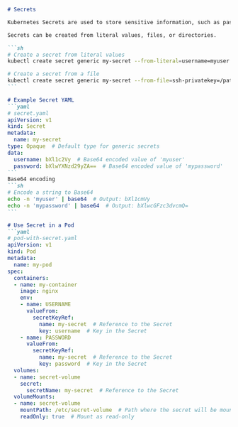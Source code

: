 ````markdown
# Secrets

Kubernetes Secrets are used to store sensitive information, such as passwords, OAuth tokens, SSH keys, etc. They are designed to hold small amounts of sensitive data that you do not want to expose in your application code or configuration files.

Secrets can be created from literal values, files, or directories.

```sh
# Create a secret from literal values
kubectl create secret generic my-secret --from-literal=username=myuser --from-literal=password=mypassword

# Create a secret from a file
kubectl create secret generic my-secret --from-file=ssh-privatekey=/path/to/private/key
```

# Example Secret YAML
```yaml
# secret.yaml
apiVersion: v1
kind: Secret
metadata:
  name: my-secret
type: Opaque  # Default type for generic secrets
data:
  username: bXl1c2Vy  # Base64 encoded value of 'myuser'
  password: bXlwYXNzd29yZA==  # Base64 encoded value of 'mypassword'
```
Base64 encoding
```sh
# Encode a string to Base64
echo -n 'myuser' | base64  # Output: bXl1cmVy
echo -n 'mypassword' | base64  # Output: bXlwcGFzc3dvcmQ=
```

# Use Secret in a Pod
```yaml
# pod-with-secret.yaml
apiVersion: v1
kind: Pod
metadata:
  name: my-pod
spec:
  containers:
  - name: my-container
    image: nginx
    env:
    - name: USERNAME
      valueFrom:
        secretKeyRef:
          name: my-secret  # Reference to the Secret
          key: username  # Key in the Secret
    - name: PASSWORD
      valueFrom:
        secretKeyRef:
          name: my-secret  # Reference to the Secret
          key: password  # Key in the Secret
  volumes:
  - name: secret-volume
    secret:
      secretName: my-secret  # Reference to the Secret
  volumeMounts:
  - name: secret-volume
    mountPath: /etc/secret-volume  # Path where the secret will be mounted
    readOnly: true  # Mount as read-only
````
